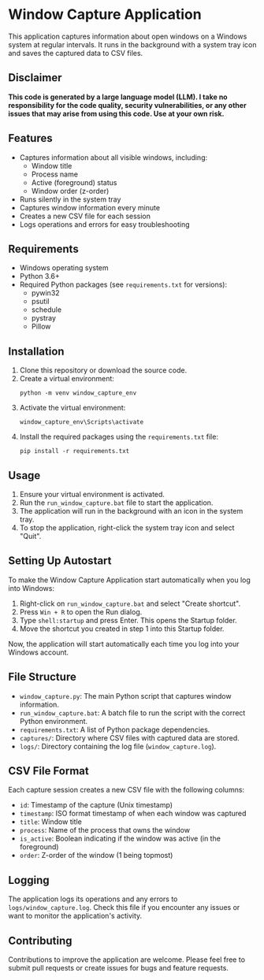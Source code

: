 # Window Capture Application

This application captures information about open windows on a Windows system at regular intervals. It runs in the background with a system tray icon and saves the captured data to CSV files.

## Disclaimer

**This code is generated by a large language model (LLM). I take no responsibility for the code quality, security vulnerabilities, or any other issues that may arise from using this code. Use at your own risk.**

## Features

- Captures information about all visible windows, including:
  - Window title
  - Process name
  - Active (foreground) status
  - Window order (z-order)
- Runs silently in the system tray
- Captures window information every minute
- Creates a new CSV file for each session
- Logs operations and errors for easy troubleshooting

## Requirements

- Windows operating system
- Python 3.6+
- Required Python packages (see `requirements.txt` for versions):
  - pywin32
  - psutil
  - schedule
  - pystray
  - Pillow

## Installation

1. Clone this repository or download the source code.
2. Create a virtual environment:
   ```
   python -m venv window_capture_env
   ```
3. Activate the virtual environment:
   ```
   window_capture_env\Scripts\activate
   ```
4. Install the required packages using the `requirements.txt` file:
   ```
   pip install -r requirements.txt
   ```

## Usage

1. Ensure your virtual environment is activated.
2. Run the `run_window_capture.bat` file to start the application.
3. The application will run in the background with an icon in the system tray.
4. To stop the application, right-click the system tray icon and select "Quit".

## Setting Up Autostart

To make the Window Capture Application start automatically when you log into Windows:

1. Right-click on `run_window_capture.bat` and select "Create shortcut".
2. Press `Win + R` to open the Run dialog.
3. Type `shell:startup` and press Enter. This opens the Startup folder.
4. Move the shortcut you created in step 1 into this Startup folder.

Now, the application will start automatically each time you log into your Windows account.

## File Structure

- `window_capture.py`: The main Python script that captures window information.
- `run_window_capture.bat`: A batch file to run the script with the correct Python environment.
- `requirements.txt`: A list of Python package dependencies.
- `captures/`: Directory where CSV files with captured data are stored.
- `logs/`: Directory containing the log file (`window_capture.log`).

## CSV File Format

Each capture session creates a new CSV file with the following columns:
- `id`: Timestamp of the capture (Unix timestamp)
- `timestamp`: ISO format timestamp of when each window was captured
- `title`: Window title
- `process`: Name of the process that owns the window
- `is_active`: Boolean indicating if the window was active (in the foreground)
- `order`: Z-order of the window (1 being topmost)

## Logging

The application logs its operations and any errors to `logs/window_capture.log`. Check this file if you encounter any issues or want to monitor the application's activity.

## Contributing

Contributions to improve the application are welcome. Please feel free to submit pull requests or create issues for bugs and feature requests.
